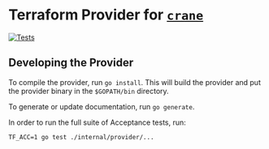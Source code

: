 # Terraform Provider for [`crane`](https://github.com/google/go-containerregistry/blob/main/cmd/crane/README.md)

[![Tests](https://github.com/imjasonh/terraform-provider-crane/actions/workflows/test.yml/badge.svg)](https://github.com/imjasonh/terraform-provider-crane/actions/workflows/test.yml)

## Developing the Provider

To compile the provider, run `go install`. This will build the provider and put the provider binary in the `$GOPATH/bin` directory.

To generate or update documentation, run `go generate`.

In order to run the full suite of Acceptance tests, run:

```shell
TF_ACC=1 go test ./internal/provider/...
```
